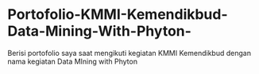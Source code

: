 # Portofolio-KMMI-Kemendikbud-Data-Mining-With-Phyton-
Berisi portofolio saya saat mengikuti kegiatan KMMI Kemendikbud dengan nama kegiatan Data MIning with Phyton
